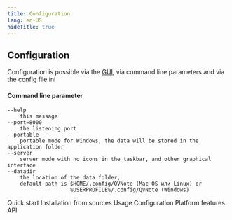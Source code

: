 ```yaml
---
title: Configuration
lang: en-US
hideTitle: true
---
```


<div class="row">
<div class="col-12 col-md-8 order-2 order-md-1">

## Configuration

Configuration is possible via the [GUI](/docs/usage.html), via command line parameters and via the config file.ini

#### Command line parameter
```
--help  
    this message
--port=8000
    the listening port
--portable
    portable mode for Windows, the data will be stored in the application folder
--server
    server mode with no icons in the taskbar, and other graphical interface
--datadir
    the location of the data folder,
    default path is $HOME/.config/QVNote (Mac OS или Linux) or 
                    %USERPROFILE%/.config/QVNote (Windows)
```

</div>
<div class="col-12 col-md-4 order-1 order-md-2 mb-4 mb-sm-0">
<div class="list-group" style="position: sticky; top: 1rem;">
  <router-link to="/docs/" class="list-group-item list-group-item-action">Quick start</router-link>
  <router-link to="/docs/sources.html" class="list-group-item list-group-item-action">Installation from sources</router-link>
  <router-link to="/docs/usage.html" class="list-group-item list-group-item-action">Usage</router-link>
  <router-link to="/docs/configuration.html" class="list-group-item list-group-item-action active">Configuration</router-link>
  <router-link to="/docs/platform_features.html" class="list-group-item list-group-item-action">Platform features</router-link>
  <router-link to="/docs/api.html" class="list-group-item list-group-item-action">API</router-link>
</div>
</div>


</div>